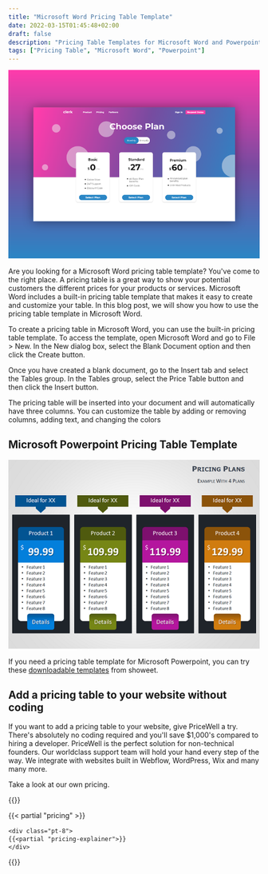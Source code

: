 ```yaml
---
title: "Microsoft Word Pricing Table Template"
date: 2022-03-15T01:45:48+02:00
draft: false
description: "Pricing Table Templates for Microsoft Word and Powerpoint"
tags: ["Pricing Table", "Microsoft Word", "Powerpoint"]
---
```


![building a pricing page for saas fast](/images/saas_pricing_page.png)

Are you looking for a Microsoft Word pricing table template? You've come to the right place.
A pricing table is a great way to show your potential customers the different prices for your products or services. Microsoft Word includes a built-in pricing table template that makes it easy to create and customize your table. In this blog post, we will show you how to use the pricing table template in Microsoft Word.

To create a pricing table in Microsoft Word, you can use the built-in pricing table template. To access the template, open Microsoft Word and go to File > New. In the New dialog box, select the Blank Document option and then click the Create button.

Once you have created a blank document, go to the Insert tab and select the Tables group. In the Tables group, select the Price Table button and then click the Insert button.

The pricing table will be inserted into your document and will automatically have three columns. You can customize the table by adding or removing columns, adding text, and changing the colors

## Microsoft Powerpoint Pricing Table Template


![Pricing table with four columns designed in Microsoft Powerpoint](/img/powerpoint/pricing-tables-powerpoint.png)

If you need a pricing table template for Microsoft Powerpoint, you can try these [downloadable templates](https://www.showeet.com/18/02/2014/charts-and-diagrams/pricing-tables-for-powerpoint/) from showeet.

## Add a pricing table to your website without coding

If you want to add a pricing table to your website, give PriceWell a try. There's absolutely no coding required and you'll save $1,000's compared to hiring a developer. PriceWell is the perfect solution for non-technical founders. Our worldclass support team will hold your hand every step of the way. We integrate with websites built in Webflow, WordPress, Wix and many many more.

Take a look at our own pricing.

{{<rawhtml>}}

{{< partial "pricing" >}}

    <div class="pt-8">
    {{<partial "pricing-explainer">}}
    </div>

{{</rawhtml>}}
